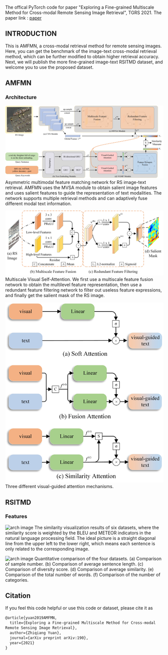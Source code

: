 The offical PyTorch code for paper "Exploring a Fine-grained Multiscale Method for Cross-modal Remote Sensing Image Retrieval", TGRS 2021.
The paper link : [paper](https://tgrs)

## INTRODUCTION
This is AMFMN, a cross-modal retrieval method for remote sensing images.
Here, you can get the benchmark of the image-text cross-modal retrieval method, which can be further modified to obtain higher retrieval accuracy. 
Next, we will publish the more fine-grained image-text RSITMD dataset, and welcome you to use the proposed dataset.

## AMFMN
### Architecture
![arch image](./figures/architecture.jpg)
Asymmetric multimodal feature matching network for RS image-text retrieval. AMFMN uses the MVSA module to obtain salient image features and uses salient features to guide the representation of text modalities. The network supports multiple retrieval methods and can adaptively fuse different modal text information.

![arch image](./figures/MVSA_module.jpg)
Multiscale Visual Self-Attention. We first use a multiscale feature fusion network to obtain the multilevel feature representation, then use a redundant feature filtering network to filter out useless feature expressions, and finally get the salient mask of the RS image.

![arch image](./figures/three_v2t.jpg)
Three different visual-guided attention mechanisms.

## RSITMD
### Features
![arch image](./figures/dataset_compare_line.jpg)
The similarity visualization results of six datasets, where the similarity score is weighted by the BLEU and METEOR indicators in the natural
language processing field. The ideal picture is a straight diagonal line from the upper left to the lower right, which means each sentence is only related to the
corresponding image.

![arch image](./figures/dataset_compare_number.jpg)
Quantitative comparison of the four datasets. (a) Comparison of sample number. (b) Comparison of average sentence length. (c) Comparison of
diversity score. (d) Comparison of average similarity. (e) Comparison of the total number of words. (f) Comparison of the number of categories.

## Citation
If you feel this code helpful or use this code or dataset, please cite it as
```
@article{yuan2019AMFMN,
  title={Exploring a Fine-grained Multiscale Method for Cross-modal Remote Sensing Image Retrieval},
  author={Zhiqiang Yuan},
  journal={arXiv preprint arXiv:190},
  year={2021}
}
```

